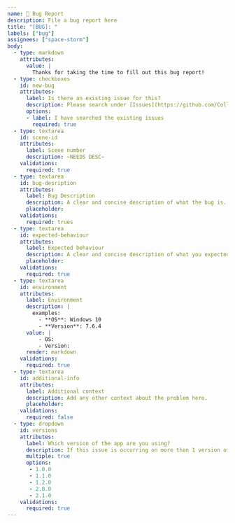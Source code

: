 ```yaml
---
name: 🐛 Bug Report
description: File a bug report here
title: "[BUG]: "
labels: ["bug"]
assignees: ["space-storm"]
body:
  - type: markdown
    attributes:
      value: |
        Thanks for taking the time to fill out this bug report!
  - type: checkboxes
    id: new-bug
    attributes:
      label: Is there an existing issue for this?
      description: Please search under [Issues](https://github.com/College-Kings/College-Kings-2/issues) to see if an issue already exists for the bug you are about to report.
      options:
      - label: I have searched the existing issues
        required: true
  - type: textarea
    id: scene-id
    attributes:
      label: Scene number
      description: ~NEEDS DESC~
    validations:
      required: true
  - type: textarea
    id: bug-desription
    attributes:
      label: Bug Description
      description: A clear and concise description of what the bug is.
      placeholder: 
    validations:
      required: trues
  - type: textarea
    id: expected-behaviour
    attributes:
      label: Expected behaviour
      description: A clear and concise description of what you expected to happen.
      placeholder: 
    validations:
      required: true
  - type: textarea
    id: environment
    attributes:
      label: Environment
      description: |
        examples:
          - **OS**: Windows 10
          - **Version**: 7.6.4
      value: |
          - OS:
          - Version:
      render: markdown
    validations:
      required: true
  - type: textarea
    id: additional-info
    attributes:
      label: Additional context
      description: Add any other context about the problem here.
      placeholder: 
    validations:
      required: false
  - type: dropdown
    id: versions
    attributes:
      label: Which version of the app are you using?
      description: If this issue is occurring on more than 1 version of the app, select the appropriate versions.
      multiple: true
      options:
       - 1.0.0
       - 1.1.0
       - 1.2.0
       - 2.0.0
       - 2.1.0
    validations:
      required: true
---
```

